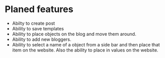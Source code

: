 # Planed features
*  Abilty to create post
*  Ability to save templates
*  Ability to place objects on the blog and move them around.
*  Ability to add new bloggers.
*  Ability to select a name of a object from a side bar and then place that item on the website.  Also the ability to place in values on the website.  
